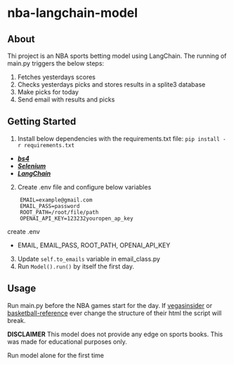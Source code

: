# nba-langchain-model

## About
Thi project is an NBA sports betting model using LangChain.
The running of main.py triggers the below steps:
1. Fetches yesterdays scores
2. Checks yesterdays picks and stores results in a splite3 database
3. Make picks for today
4. Send email with results and picks

## Getting Started
1. Install below dependencies with the requirements.txt file: `pip install -r requirements.txt`
  * <a href="https://www.crummy.com/software/BeautifulSoup/bs4/doc/">***bs4***</a>
  * <a href="https://www.selenium.dev/documentation/">***Selenium***</a>
  * <a href="https://python.langchain.com/docs/get_started/introduction">***LangChain***</a>
2. Create .env file and configure below variables

```
    EMAIL=example@gmail.com
    EMAIL_PASS=password
    ROOT_PATH=/root/file/path
    OPENAI_API_KEY=123232youropen_ap_key
```

create .env
- EMAIL, EMAIL_PASS, ROOT_PATH, OPENAI_API_KEY
3. Update `self.to_emails` variable in email_class.py
4. Run `Model().run()` by itself the first day.
  
## Usage
Run main.py before the NBA games start for the day. 
If <a href="https://www.vegasinsider.com/nba/matchups/">vegasinsider</a> or <a href="https://www.basketball-reference.com/">basketball-reference</a> ever change the structure of their html the script will break.

**DISCLAIMER**
This model does not provide any edge on sports books. This was made for educational purposes only.


Run model alone for the first time
